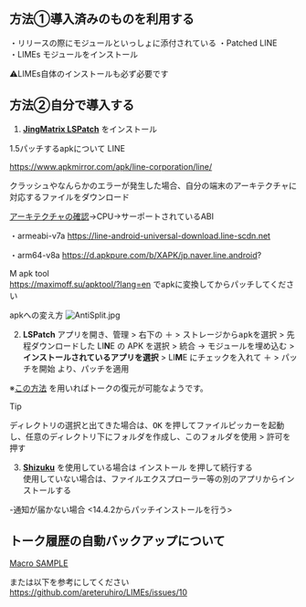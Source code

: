 ## 方法①導入済みのものを利用する

・リリースの際にモジュールといっしょに添付されている
・Patched LINE <br>
・LIMEs モジュールをインストール


⚠LIMEs自体のインストールも必ず必要です

## 方法②自分で導入する

1. [**JingMatrix LSPatch**](https://github.com/JingMatrix/LSPatch/) をインストール

1.5パッチするapkについて
LINE  <br>

https://www.apkmirror.com/apk/line-corporation/line/

クラッシュやなんらかのエラーが発生した場合、自分の端末のアーキテクチャに対応するファイルをダウンロード

[アーキテクチャの確認](https://play.google.com/store/apps/details?id=com.ytheekshana.deviceinfo)→CPU→サーポートされているABI


・armeabi-v7a
https://line-android-universal-download.line-scdn.net

・arm64-v8a https://d.apkpure.com/b/XAPK/jp.naver.line.android?


M apk tool <br>
https://maximoff.su/apktool/?lang=en
でapkに変換してからパッチしてください 

apkへの変え方
![AntiSplit.jpg](https://github.com/user-attachments/assets/a0a7b6c4-ff50-4e79-96dd-0ec71de25ddb)

2. **LSPatch** アプリを開き、<kbd>管理</kbd> > 右下の <kbd>＋</kbd> > <kbd>ストレージからapkを選択</kbd> >  先程ダウンロードした LI**N**E の APK を選択 > <kbd>統合</kbd> → <kbd>モジュールを埋め込む</kbd> > <kbd>**インストールされているアプリを選択**</kbd> > LI**M**E にチェックを入れて <kbd>＋</kbd> > <kbd>パッチを開始</kbd> より、パッチを適用

※[この方法](https://github.com/Chipppppppppp/LIME/issues/50#issuecomment-2174842592) を用いればトークの復元が可能なようです。

> [!TIP]
> <kbd>ディレクトリの選択</kbd>と出てきた場合は、<kbd>OK</kbd> を押してファイルピッカーを起動し、任意のディレクトリ下にフォルダを作成し、<kbd>このフォルダを使用</kbd> > <kbd>許可</kbd>を押す

3. [**Shizuku**](https://github.com/RikkaApps/Shizuku) を使用している場合は <kbd>インストール</kbd> を押して続行する  
  使用していない場合は、ファイルエクスプローラー等の別のアプリからインストールする


-通知が届かない場合
<14.4.2からパッチインストールを行う>


## トーク履歴の自動バックアップについて

[Macro SAMPLE](https://drive.usercontent.google.com/u/0/uc?id=1rhZPmoMbti_l1JaX2EbjcRKUePkWlIXU&export=download)

または以下を参考にしてください
https://github.com/areteruhiro/LIMEs/issues/10



